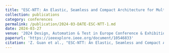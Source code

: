 ```yaml
---
title: "ESC-NTT: An Elastic, Seamless and Compact Architecture for Multi-Parameter NTT Acceleration"
collection: publications
category: conferences
permalink: /publication/2024-03-DATE-ESC-NTT-1.md
date: 2024-03-27
venue: '2024 Design, Automation & Test in Europe Conference & Exhibition (DATE)'
paperurl: 'https://ieeexplore.ieee.org/document/10546833'
citation: 'Z. Guan et al., "ESC-NTT: An Elastic, Seamless and Compact Architecture for Multi-Parameter NTT Acceleration," 2024 Design, Automation & Test in Europe Conference & Exhibition (DATE), Valencia, Spain, 2024, pp. 1-6.'
---
```

